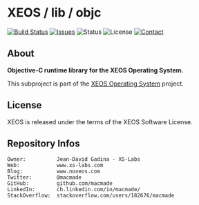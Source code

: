 XEOS / lib / objc
=================

[![Build Status](https://img.shields.io/travis/macmade/XEOS-lib-objc.svg?branch=master&style=flat)](https://travis-ci.org/macmade/XEOS-lib-objc)
[![Issues](http://img.shields.io/github/issues/macmade/XEOS-lib-objc.svg?style=flat)](https://github.com/macmade/XEOS-lib-objc/issues)
![Status](https://img.shields.io/badge/status-active-brightgreen.svg?style=flat)
![License](https://img.shields.io/badge/license-xeos-brightgreen.svg?style=flat)
[![Contact](https://img.shields.io/badge/contact-@macmade-blue.svg?style=flat)](https://twitter.com/macmade)

About
-----

**Objective-C runtime library for the XEOS Operating System.**

This subproject is part of the [XEOS Operating System](https://github.com/macmade/XEOS/) project.

License
-------

XEOS is released under the terms of the XEOS Software License.

Repository Infos
----------------

    Owner:			Jean-David Gadina - XS-Labs
    Web:			www.xs-labs.com
    Blog:			www.noxeos.com
    Twitter:		@macmade
    GitHub:			github.com/macmade
    LinkedIn:		ch.linkedin.com/in/macmade/
    StackOverflow:	stackoverflow.com/users/182676/macmade
